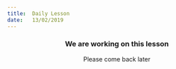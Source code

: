 ```yaml
---
title:  Daily Lesson
date:   13/02/2019
---
```


### <center>We are working on this lesson</center>
<center>Please come back later</center>